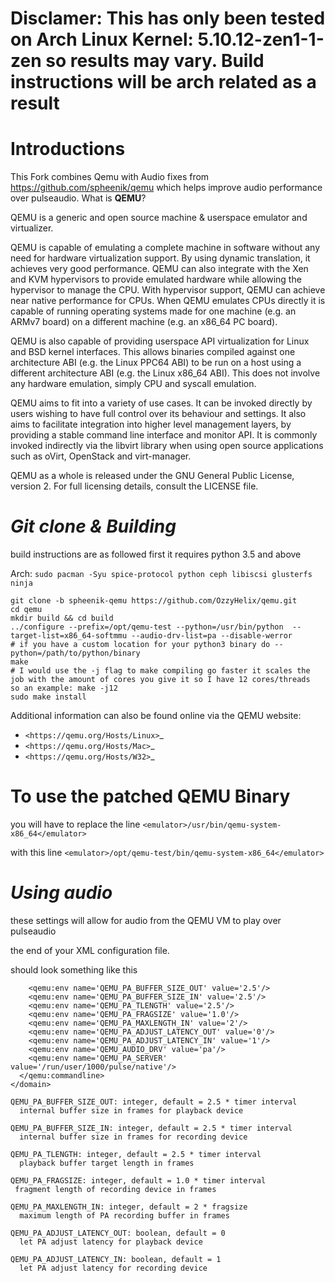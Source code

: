 Disclamer: This has only been tested on Arch Linux Kernel: 5.10.12-zen1-1-zen so results may vary. Build instructions will be arch related as a result
===========


Introductions
===========
This Fork combines Qemu with Audio fixes from https://github.com/spheenik/qemu 
which helps improve audio performance over pulseaudio.
What is **QEMU**?

QEMU is a generic and open source machine & userspace emulator and
virtualizer.

QEMU is capable of emulating a complete machine in software without any
need for hardware virtualization support. By using dynamic translation,
it achieves very good performance. QEMU can also integrate with the Xen
and KVM hypervisors to provide emulated hardware while allowing the
hypervisor to manage the CPU. With hypervisor support, QEMU can achieve
near native performance for CPUs. When QEMU emulates CPUs directly it is
capable of running operating systems made for one machine (e.g. an ARMv7
board) on a different machine (e.g. an x86_64 PC board).

QEMU is also capable of providing userspace API virtualization for Linux
and BSD kernel interfaces. This allows binaries compiled against one
architecture ABI (e.g. the Linux PPC64 ABI) to be run on a host using a
different architecture ABI (e.g. the Linux x86_64 ABI). This does not
involve any hardware emulation, simply CPU and syscall emulation.

QEMU aims to fit into a variety of use cases. It can be invoked directly
by users wishing to have full control over its behaviour and settings.
It also aims to facilitate integration into higher level management
layers, by providing a stable command line interface and monitor API.
It is commonly invoked indirectly via the libvirt library when using
open source applications such as oVirt, OpenStack and virt-manager.

QEMU as a whole is released under the GNU General Public License,
version 2. For full licensing details, consult the LICENSE file.


***Git clone & Building***
========
build instructions are as followed 
first it requires python 3.5 and above

Arch: ```sudo pacman -Syu spice-protocol python ceph libiscsi glusterfs ninja```


 ``` 
git clone -b spheenik-qemu https://github.com/OzzyHelix/qemu.git
cd qemu
mkdir build && cd build
../configure --prefix=/opt/qemu-test --python=/usr/bin/python  --target-list=x86_64-softmmu --audio-drv-list=pa --disable-werror 
# if you have a custom location for your python3 binary do --python=/path/to/python/binary
make 
# I would use the -j flag to make compiling go faster it scales the job with the amount of cores you give it so I have 12 cores/threads 
so an example: make -j12
sudo make install
  ```

Additional information can also be found online via the QEMU website:

* `<https://qemu.org/Hosts/Linux>`_
* `<https://qemu.org/Hosts/Mac>`_
* `<https://qemu.org/Hosts/W32>`_


# To use the patched QEMU Binary  
you will have to replace the line ```<emulator>/usr/bin/qemu-system-x86_64</emulator>```

with this line ```<emulator>/opt/qemu-test/bin/qemu-system-x86_64</emulator>```


***Using audio***
=============
these settings will allow for audio from the QEMU VM to play over pulseaudio

the end of your XML configuration file.

should look something like this

```<qemu:commandline>
    <qemu:env name='QEMU_PA_BUFFER_SIZE_OUT' value='2.5'/>
    <qemu:env name='QEMU_PA_BUFFER_SIZE_IN' value='2.5'/>
    <qemu:env name='QEMU_PA_TLENGTH' value='2.5'/>
    <qemu:env name='QEMU_PA_FRAGSIZE' value='1.0'/>
    <qemu:env name='QEMU_PA_MAXLENGTH_IN' value='2'/>
    <qemu:env name='QEMU_PA_ADJUST_LATENCY_OUT' value='0'/>
    <qemu:env name='QEMU_PA_ADJUST_LATENCY_IN' value='1'/>
    <qemu:env name='QEMU_AUDIO_DRV' value='pa'/>
    <qemu:env name='QEMU_PA_SERVER' value='/run/user/1000/pulse/native'/>
  </qemu:commandline>
</domain>
```

```
QEMU_PA_BUFFER_SIZE_OUT: integer, default = 2.5 * timer interval
  internal buffer size in frames for playback device

QEMU_PA_BUFFER_SIZE_IN: integer, default = 2.5 * timer interval
  internal buffer size in frames for recording device

QEMU_PA_TLENGTH: integer, default = 2.5 * timer interval
  playback buffer target length in frames

QEMU_PA_FRAGSIZE: integer, default = 1.0 * timer interval
 fragment length of recording device in frames

QEMU_PA_MAXLENGTH_IN: integer, default = 2 * fragsize
  maximum length of PA recording buffer in frames

QEMU_PA_ADJUST_LATENCY_OUT: boolean, default = 0
  let PA adjust latency for playback device

QEMU_PA_ADJUST_LATENCY_IN: boolean, default = 1
  let PA adjust latency for recording device

```
